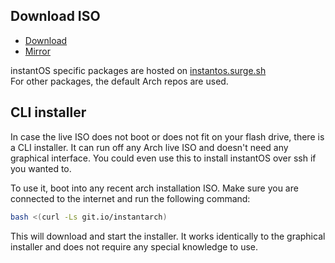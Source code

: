 ## Download ISO

<ul class="actions">
    <li><a href="https://github.com/instantOS/instantOS/releases/download/beta2/instantos_beta_2.iso" class="button special icon fa-download">Download</a></li>
    <li><a href="https://osdn.net/dl/instantos/instantos_beta_2.iso" class="button special icon fa-download">Mirror</a></li>
</ul>


instantOS specific packages are hosted on [instantos.surge.sh](http://instantos.surge.sh)  
For other packages, the default Arch repos are used.

## CLI installer

In case the live ISO does not boot or does not fit on your flash drive, there is a CLI installer. 
It can run off any Arch live ISO and doesn't need any graphical interface.
You could even use this to install instantOS over ssh if you wanted to. 

To use it, boot into any recent arch installation ISO.
Make sure you are connected to the internet and run the following command:

```sh
bash <(curl -Ls git.io/instantarch)
```

This will download and start the installer.
It works identically to the graphical installer and does not require any special knowledge to use.